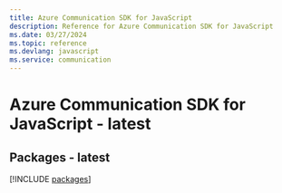 ```yaml
---
title: Azure Communication SDK for JavaScript
description: Reference for Azure Communication SDK for JavaScript
ms.date: 03/27/2024
ms.topic: reference
ms.devlang: javascript
ms.service: communication
---
```

# Azure Communication SDK for JavaScript - latest
## Packages - latest
[!INCLUDE [packages](communication-index.md)]